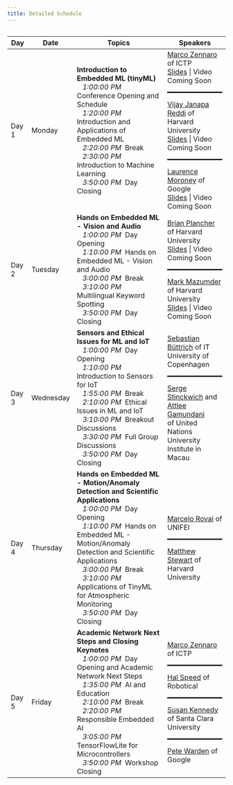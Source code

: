 ```yaml
---
title: Detailed Schedule
---
```


<h2><div id = "LOCAL_TIME"></div></h2>

<table>
  <thead>
    <tr>
      <th>Day</th>
      <th>Date</th>
      <th>Topics</th>
      <th>Speakers</th>
    </tr>
  </thead>
  <tbody>
    <tr>
      <td>Day 1</td>
      <td>Monday</td>
      <td><b>Introduction to Embedded ML (tinyML)</b><br>
        &nbsp;&nbsp;&nbsp;<i class="GMT_TIME">1:00:00 PM</i>&nbsp; Conference Opening and Schedule<br>
        &nbsp;&nbsp;&nbsp;<i class="GMT_TIME">1:20:00 PM</i>&nbsp; Introduction and Applications of Embedded ML<br>
        &nbsp;&nbsp;&nbsp;<i class="GMT_TIME">2:20:00 PM</i>&nbsp; Break<br>
        &nbsp;&nbsp;&nbsp;<i class="GMT_TIME">2:30:00 PM</i>&nbsp; Introduction to Machine Learning<br>
        &nbsp;&nbsp;&nbsp;<i class="GMT_TIME">3:50:00 PM</i>&nbsp; Day Closing<br>
      </td>
      <td>
        <a href="http://users.ictp.it/~mzennaro/">Marco Zennaro</a> of ICTP<br>
        <a href="{{ site.baseurl }}/assets/slides/WorkshopOpening.pdf">Slides</a> | Video Coming Soon
        <hr style="height:3px;"/>
        <a href="https://scholar.harvard.edu/vijay-janapa-reddi/home">Vijay Janapa Reddi</a> of Harvard University<br>
        <a href="{{ site.baseurl }}/assets/slides/FutureOfTinyMLApplications.pdf">Slides</a> | Video Coming Soon
        <hr style="height:3px;"/>
        <a href="https://laurencemoroney.com/">Laurence Moroney</a> of Google<br>
        <a href="{{ site.baseurl }}/assets/slides/MayTheTensorsFlow.pdf">Slides</a> | Video Coming Soon
      </td>
    </tr>
    <tr>
      <td>Day 2</td>
      <td>Tuesday</td>
      <td><b>Hands on Embedded ML - Vision and Audio</b><br>
        &nbsp;&nbsp;&nbsp;<i class="GMT_TIME">1:00:00 PM</i>&nbsp; Day Opening<br>
        &nbsp;&nbsp;&nbsp;<i class="GMT_TIME">1:10:00 PM</i>&nbsp; Hands on Embedded ML - Vision and Audio<br>
        &nbsp;&nbsp;&nbsp;<i class="GMT_TIME">3:00:00 PM</i>&nbsp; Break<br>
        &nbsp;&nbsp;&nbsp;<i class="GMT_TIME">3:10:00 PM</i>&nbsp; Multilingual Keyword Spotting<br>
        &nbsp;&nbsp;&nbsp;<i class="GMT_TIME">3:50:00 PM</i>&nbsp; Day Closing
      </td>
      <td>
        <a href="https://brianplancher.com/">Brian Plancher</a> of Harvard University<br>
        <a href="{{ site.baseurl }}/assets/slides/HandsOnVisionAudio.pdf">Slides</a> | Video Coming Soon
        <hr style="height:3px;"/>
        <a href="https://markmaz.com/">Mark Mazumder</a> of Harvard University<br>
        <a href="{{ site.baseurl }}/assets/slides/MultilingualKWS.pdf">Slides</a> | Video Coming Soon
      </td>
    </tr>
    <tr>
      <td>Day 3</td>
      <td>Wednesday</td>
      <td><b>Sensors and Ethical Issues for ML and IoT</b><br>
        &nbsp;&nbsp;&nbsp;<i class="GMT_TIME">1:00:00 PM</i>&nbsp; Day Opening<br>
        &nbsp;&nbsp;&nbsp;<i class="GMT_TIME">1:10:00 PM</i>&nbsp; Introduction to Sensors for IoT<br>
        &nbsp;&nbsp;&nbsp;<i class="GMT_TIME">1:55:00 PM</i>&nbsp; Break<br>
        &nbsp;&nbsp;&nbsp;<i class="GMT_TIME">2:10:00 PM</i>&nbsp; Ethical Issues in ML and IoT<br>
        &nbsp;&nbsp;&nbsp;<i class="GMT_TIME">3:10:00 PM</i>&nbsp; Breakout Discussions<br>
        &nbsp;&nbsp;&nbsp;<i class="GMT_TIME">3:30:00 PM</i>&nbsp; Full Group Discussions<br>
        &nbsp;&nbsp;&nbsp;<i class="GMT_TIME">3:50:00 PM</i>&nbsp; Day Closing
      </td>
      <td>
        <a href="https://nsrc.org/sites/all/themes/nsrc/bios/SebastianBuettrich.html">Sebastian Büttrich</a> of IT University of Copenhagen
        <hr style="height:3px;"/>
        <a href="https://cs.unu.edu/people/experts/15926.html">Serge Stinckwich</a> and <a href="https://unu.edu/experts/15908.html">Attlee Gamundani</a><br>
        of United Nations University Institute in Macau<br>
      </td>
    </tr>
    <tr>
      <td>Day 4</td>
      <td>Thursday</td>
      <td><b>Hands on Embedded ML - Motion/Anomaly Detection and Scientific Applications</b><br>
        &nbsp;&nbsp;&nbsp;<i class="GMT_TIME">1:00:00 PM</i>&nbsp; Day Opening<br>
        &nbsp;&nbsp;&nbsp;<i class="GMT_TIME">1:10:00 PM</i>&nbsp; Hands on Embedded ML - Motion/Anomaly Detection and Scientific Applications<br>
        &nbsp;&nbsp;&nbsp;<i class="GMT_TIME">3:00:00 PM</i>&nbsp; Break<br>
        &nbsp;&nbsp;&nbsp;<i class="GMT_TIME">3:10:00 PM</i>&nbsp; Applications of TinyML for Atmospheric Monitoring<br>
        &nbsp;&nbsp;&nbsp;<i class="GMT_TIME">3:50:00 PM</i>&nbsp; Day Closing
      </td>
      <td>
        <a href="https://www.linkedin.com/in/marcelo-jose-rovai-brazil-chile/">Marcelo Rovai</a> of UNIFEI<br>
        <hr style="height:3px;"/>
        <a href="http://mpstewart.net/">Matthew Stewart</a> of Harvard University</td>
    </tr>
    <tr>
      <td>Day 5</td>
      <td>Friday</td>
      <td><b>Academic Network Next Steps and Closing Keynotes</b><br>
        &nbsp;&nbsp;&nbsp;<i class="GMT_TIME">1:00:00 PM</i>&nbsp; Day Opening and Academic Network Next Steps<br>
        &nbsp;&nbsp;&nbsp;<i class="GMT_TIME">1:35:00 PM</i>&nbsp; AI and Education<br>
        &nbsp;&nbsp;&nbsp;<i class="GMT_TIME">2:10:00 PM</i>&nbsp; Break<br>
        &nbsp;&nbsp;&nbsp;<i class="GMT_TIME">2:20:00 PM</i>&nbsp; Responsible Embedded AI<br>
        &nbsp;&nbsp;&nbsp;<i class="GMT_TIME">3:05:00 PM</i>&nbsp; TensorFlowLite for Microcontrollers<br>
        &nbsp;&nbsp;&nbsp;<i class="GMT_TIME">3:50:00 PM</i>&nbsp; Workshop Closing
      </td>
      <td>
        <a href="http://users.ictp.it/~mzennaro/">Marco Zennaro</a> of ICTP<br>
        <hr style="height:3px;"/>
        <a href="https://www.linkedin.com/in/halspeed/">Hal Speed</a> of Robotical<br>
        <hr style="height:3px;"/>
        <a href="https://www.susan-kennedy.com/">Susan Kennedy</a> of Santa Clara University<br>
        <hr style="height:3px;"/>
        <a href="https://petewarden.com/">Pete Warden</a> of Google</td>
    </tr>
  </tbody>
</table>

<script>
  // top time
  var start = new Date('10/18/2021 1:00:00 PM UTC');
  var end = new Date('10/18/2021 4:00:00 PM UTC');
  var localTime = start.toLocaleTimeString([], {timeStyle: 'short'}) + " to " + end.toLocaleTimeString([], {timeStyle: 'short'});
  var startString = "The workshop will run each day from 1:00 PM to 4:00 PM GMT which is "
  var endString = " in your local timezone (according to your computer system time). Times below adjusted to that time zone. Exact timing subject to change."
  document.getElementById('LOCAL_TIME').innerHTML = startString + localTime + endString;
  
  // all times
  var timeElements = document.getElementsByClassName("GMT_TIME");
  for (var i = 0; i < timeElements.length; i++) {
    dateStr = '10/18/2021 ' + timeElements[i].innerHTML + ' UTC'
    var gmt_time = new Date(dateStr);
    timeElements[i].innerHTML = gmt_time.toLocaleTimeString([], {timeStyle: 'short'})
  }
</script>